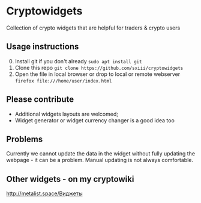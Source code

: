 # Cryptowidgets
Collection of crypto widgets that are helpful for traders &amp; crypto users

## Usage instructions
0. Install git if you don't already
`sudo apt install git`
1. Clone this repo
`git clone https://github.com/sxiii/cryptowidgets`
2. Open the file in local browser or drop to local or remote webserver
`firefox file:///home/user/index.html`

## Please contribute
* Additional widgets layouts are welcomed;
* Widget generator or widget currency changer is a good idea too

## Problems
Currently we cannot update the data in the widget without fully updating the webpage - it can be a problem. Manual updating is not always comfortable.

## Other widgets - on my cryptowiki
http://metalist.space/Виджеты
